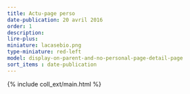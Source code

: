 ```yaml
---
title: Actu-page perso
date-publication: 20 avril 2016
order: 1
description: 
lire-plus:
miniature: lacasebio.png
type-miniature: red-left
model: display-on-parent-and-no-personal-page-detail-page
sort_items : date-publication
---
```



{% include coll_ext/main.html %}

